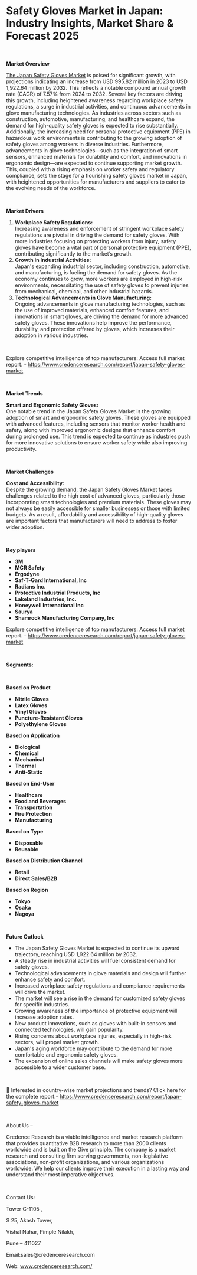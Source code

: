 # Safety Gloves Market in Japan: Industry Insights, Market Share & Forecast 2025


<p><strong>&nbsp;</strong></p>
<p><strong>Market Overview</strong></p>
<p><a href="https://www.credenceresearch.com/report/japan-safety-gloves-market">The Japan Safety Gloves Market</a> is poised for significant growth, with projections indicating an increase from USD 995.82 million in 2023 to USD 1,922.64 million by 2032. This reflects a notable compound annual growth rate (CAGR) of 7.57% from 2024 to 2032. Several key factors are driving this growth, including heightened awareness regarding workplace safety regulations, a surge in industrial activities, and continuous advancements in glove manufacturing technologies. As industries across sectors such as construction, automotive, manufacturing, and healthcare expand, the demand for high-quality safety gloves is expected to rise substantially. Additionally, the increasing need for personal protective equipment (PPE) in hazardous work environments is contributing to the growing adoption of safety gloves among workers in diverse industries. Furthermore, advancements in glove technologies&mdash;such as the integration of smart sensors, enhanced materials for durability and comfort, and innovations in ergonomic design&mdash;are expected to continue supporting market growth. This, coupled with a rising emphasis on worker safety and regulatory compliance, sets the stage for a flourishing safety gloves market in Japan, with heightened opportunities for manufacturers and suppliers to cater to the evolving needs of the workforce.</p>
<p><strong>&nbsp;</strong></p>
<p><strong>Market Drivers</strong></p>
<ol>
<li><strong>Workplace Safety Regulations:</strong><br /> Increasing awareness and enforcement of stringent workplace safety regulations are pivotal in driving the demand for safety gloves. With more industries focusing on protecting workers from injury, safety gloves have become a vital part of personal protective equipment (PPE), contributing significantly to the market&rsquo;s growth.</li>
<li><strong>Growth in Industrial Activities:</strong><br /> Japan's expanding industrial sector, including construction, automotive, and manufacturing, is fueling the demand for safety gloves. As the economy continues to grow, more workers are employed in high-risk environments, necessitating the use of safety gloves to prevent injuries from mechanical, chemical, and other industrial hazards.</li>
<li><strong>Technological Advancements in Glove Manufacturing:</strong><br /> Ongoing advancements in glove manufacturing technologies, such as the use of improved materials, enhanced comfort features, and innovations in smart gloves, are driving the demand for more advanced safety gloves. These innovations help improve the performance, durability, and protection offered by gloves, which increases their adoption in various industries.</li>
</ol>
<p><strong>&nbsp;</strong></p>
<p>Explore competitive intelligence of top manufacturers: Access full market report. - <a href="https://www.credenceresearch.com/report/japan-safety-gloves-market">https://www.credenceresearch.com/report/japan-safety-gloves-market</a></p>
<p><strong>&nbsp;</strong></p>
<p><strong>Market Trends</strong></p>
<p><strong>Smart and Ergonomic Safety Gloves:</strong><br /> One notable trend in the Japan Safety Gloves Market is the growing adoption of smart and ergonomic safety gloves. These gloves are equipped with advanced features, including sensors that monitor worker health and safety, along with improved ergonomic designs that enhance comfort during prolonged use. This trend is expected to continue as industries push for more innovative solutions to ensure worker safety while also improving productivity.</p>
<p><strong>&nbsp;</strong></p>
<p><strong>Market Challenges</strong></p>
<p><strong>Cost and Accessibility:</strong><br /> Despite the growing demand, the Japan Safety Gloves Market faces challenges related to the high cost of advanced gloves, particularly those incorporating smart technologies and premium materials. These gloves may not always be easily accessible for smaller businesses or those with limited budgets. As a result, affordability and accessibility of high-quality gloves are important factors that manufacturers will need to address to foster wider adoption.</p>
<p><strong>&nbsp;</strong></p>
<p><strong>Key players</strong></p>
<ul>
<li><strong>3M</strong></li>
<li><strong>MCR Safety</strong></li>
<li><strong>Ergodyne</strong></li>
<li><strong>Saf-T-Gard International, Inc</strong></li>
<li><strong>Radians Inc.</strong></li>
<li><strong>Protective Industrial Products, Inc</strong></li>
<li><strong>Lakeland Industries, Inc.</strong></li>
<li><strong>Honeywell International Inc</strong></li>
<li><strong>Saurya</strong></li>
<li><strong>Shamrock Manufacturing Company, Inc</strong></li>
</ul>
<p>Explore competitive intelligence of top manufacturers: Access full market report. - <a href="https://www.credenceresearch.com/report/japan-safety-gloves-market">https://www.credenceresearch.com/report/japan-safety-gloves-market</a></p>
<p><strong>&nbsp;</strong></p>
<p><strong>Segments:</strong></p>
<p><strong>&nbsp;</strong></p>
<p><strong>Based on Product</strong></p>
<ul>
<li><strong>Nitrile Gloves</strong></li>
<li><strong>Latex Gloves</strong></li>
<li><strong>Vinyl Gloves</strong></li>
<li><strong>Puncture-Resistant Gloves</strong></li>
<li><strong>Polyethylene Gloves</strong></li>
</ul>
<p><strong>Based on Application</strong></p>
<ul>
<li><strong>Biological</strong></li>
<li><strong>Chemical</strong></li>
<li><strong>Mechanical</strong></li>
<li><strong>Thermal</strong></li>
<li><strong>Anti-Static</strong></li>
</ul>
<p><strong>Based on End-User</strong></p>
<ul>
<li><strong>Healthcare</strong></li>
<li><strong>Food and Beverages</strong></li>
<li><strong>Transportation</strong></li>
<li><strong>Fire Protection</strong></li>
<li><strong>Manufacturing</strong></li>
</ul>
<p><strong>Based on Type</strong></p>
<ul>
<li><strong>Disposable</strong></li>
<li><strong>Reusable</strong></li>
</ul>
<p><strong>Based on Distribution Channel</strong></p>
<ul>
<li><strong>Retail</strong></li>
<li><strong>Direct Sales/B2B</strong></li>
</ul>
<p><strong>Based on Region</strong></p>
<ul>
<li><strong>Tokyo</strong></li>
<li><strong>Osaka</strong></li>
<li><strong>Nagoya</strong></li>
</ul>
<p><strong>&nbsp;</strong></p>
<p><strong>Future Outlook </strong></p>
<ul>
<li>The Japan Safety Gloves Market is expected to continue its upward trajectory, reaching USD 1,922.64 million by 2032.</li>
<li>A steady rise in industrial activities will fuel consistent demand for safety gloves.</li>
<li>Technological advancements in glove materials and design will further enhance safety and comfort.</li>
<li>Increased workplace safety regulations and compliance requirements will drive the market.</li>
<li>The market will see a rise in the demand for customized safety gloves for specific industries.</li>
<li>Growing awareness of the importance of protective equipment will increase adoption rates.</li>
<li>New product innovations, such as gloves with built-in sensors and connected technologies, will gain popularity.</li>
<li>Rising concerns about workplace injuries, especially in high-risk sectors, will propel market growth.</li>
<li>Japan's aging workforce may contribute to the demand for more comfortable and ergonomic safety gloves.</li>
<li>The expansion of online sales channels will make safety gloves more accessible to a wider customer base.</li>
</ul>
<p><strong>&nbsp;</strong></p>
<p>📌 Interested in country-wise market projections and trends? Click here for the complete report.- <a href="https://www.credenceresearch.com/report/japan-safety-gloves-market">https://www.credenceresearch.com/report/japan-safety-gloves-market</a></p>
<p>&nbsp;</p>
<p>About Us &ndash;</p>
<p>Credence Research is a viable intelligence and market research platform that provides quantitative B2B research to more than 2000 clients worldwide and is built on the Give principle. The company is a market research and consulting firm serving governments, non-legislative associations, non-profit organizations, and various organizations worldwide. We help our clients improve their execution in a lasting way and understand their most imperative objectives.</p>
<p>&nbsp;</p>
<p>Contact Us:</p>
<p>Tower C-1105 ,</p>
<p>S 25, Akash Tower,</p>
<p>Vishal Nahar, Pimple Nilakh,</p>
<p>Pune &ndash; 411027</p>
<p>Email:sales@credenceresearch.com</p>
<p>Web: <a href="http://www.credenceresearch.com/">www.credenceresearch.com/</a></p>
